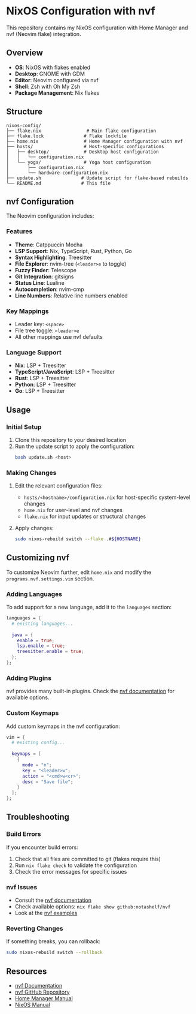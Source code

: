 # NixOS Configuration with nvf

This repository contains my NixOS configuration with Home Manager and nvf (Neovim flake) integration.

## Overview

- **OS**: NixOS with flakes enabled
- **Desktop**: GNOME with GDM
- **Editor**: Neovim configured via nvf
- **Shell**: Zsh with Oh My Zsh
- **Package Management**: Nix flakes

## Structure

```
nixos-config/
├── flake.nix                 # Main flake configuration
├── flake.lock               # Flake lockfile
├── home.nix                 # Home Manager configuration with nvf
├── hosts/                   # Host-specific configurations
│   ├── desktop/             # Desktop host configuration
│   │   └── configuration.nix
│   └── yoga/                # Yoga host configuration
│       ├── configuration.nix
│       └── hardware-configuration.nix
├── update.sh               # Update script for flake-based rebuilds
└── README.md               # This file
```

## nvf Configuration

The Neovim configuration includes:

### Features
- **Theme**: Catppuccin Mocha
- **LSP Support**: Nix, TypeScript, Rust, Python, Go
- **Syntax Highlighting**: Treesitter
- **File Explorer**: nvim-tree (`<leader>e` to toggle)
- **Fuzzy Finder**: Telescope
- **Git Integration**: gitsigns
- **Status Line**: Lualine
- **Autocompletion**: nvim-cmp
- **Line Numbers**: Relative line numbers enabled

### Key Mappings
- Leader key: `<space>`
- File tree toggle: `<leader>e`
- All other mappings use nvf defaults

### Language Support
- **Nix**: LSP + Treesitter
- **TypeScript/JavaScript**: LSP + Treesitter  
- **Rust**: LSP + Treesitter
- **Python**: LSP + Treesitter
- **Go**: LSP + Treesitter

## Usage

### Initial Setup

1. Clone this repository to your desired location
2. Run the update script to apply the configuration:
   ```bash
   bash update.sh <host>
   ```

### Making Changes

1. Edit the relevant configuration files:
   - `hosts/<hostname>/configuration.nix` for host-specific system-level changes
   - `home.nix` for user-level and nvf changes
   - `flake.nix` for input updates or structural changes

2. Apply changes:
   ```bash
   sudo nixos-rebuild switch --flake .#${HOSTNAME}
   ```


## Customizing nvf

To customize Neovim further, edit `home.nix` and modify the `programs.nvf.settings.vim` section. 

### Adding Languages

To add support for a new language, add it to the `languages` section:

```nix
languages = {
  # existing languages...
  
  java = {
    enable = true;
    lsp.enable = true;
    treesitter.enable = true;
  };
};
```

### Adding Plugins

nvf provides many built-in plugins. Check the [nvf documentation](https://notashelf.github.io/nvf/) for available options.

### Custom Keymaps

Add custom keymaps in the nvf configuration:

```nix
vim = {
  # existing config...
  
  keymaps = [
    {
      mode = "n";
      key = "<leader>w";
      action = "<cmd>w<cr>";
      desc = "Save file";
    }
  ];
};
```

## Troubleshooting

### Build Errors

If you encounter build errors:

1. Check that all files are committed to git (flakes require this)
2. Run `nix flake check` to validate the configuration
3. Check the error messages for specific issues

### nvf Issues

- Consult the [nvf documentation](https://notashelf.github.io/nvf/)
- Check available options: `nix flake show github:notashelf/nvf`
- Look at the [nvf examples](https://github.com/notashelf/nvf/tree/main/examples)

### Reverting Changes

If something breaks, you can rollback:
```bash
sudo nixos-rebuild switch --rollback
```

## Resources

- [nvf Documentation](https://notashelf.github.io/nvf/)
- [nvf GitHub Repository](https://github.com/notashelf/nvf)
- [Home Manager Manual](https://nix-community.github.io/home-manager/)
- [NixOS Manual](https://nixos.org/manual/nixos/stable/)

